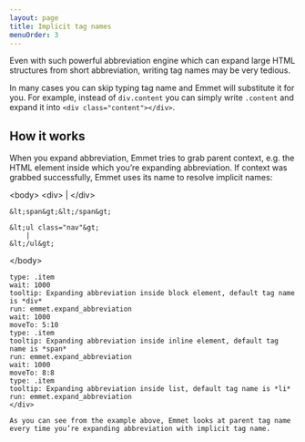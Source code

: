 ```yaml
---
layout: page
title: Implicit tag names
menuOrder: 3
---
```

Even with such powerful abbreviation engine which can expand large HTML structures from short abbreviation, writing tag names may be very tedious.

In many cases you can skip typing tag name and Emmet will substitute it for you. For example, instead of `div.content` you can simply write `.content` and expand it into `<div class="content"></div>`.

## How it works

When you expand abbreviation, Emmet tries to grab parent context, e.g. the HTML element inside which you’re expanding abbreviation. If context was grabbed successfully, Emmet uses its name to resolve implicit names:

<div class="movie-def" style="height:200px">
&lt;body&gt;
	&lt;div&gt;
		|
	&lt;/div&gt;
	
	&lt;span&gt;&lt;/span&gt;
	
	&lt;ul class="nav"&gt;
		|
	&lt;/ul&gt;
	
&lt;/body&gt;
~~~
type: .item
wait: 1000
tooltip: Expanding abbreviation inside block element, default tag name is *div*
run: emmet.expand_abbreviation
wait: 1000
moveTo: 5:10
type: .item
tooltip: Expanding abbreviation inside inline element, default tag name is *span*
run: emmet.expand_abbreviation
wait: 1000
moveTo: 8:8
type: .item
tooltip: Expanding abbreviation inside list, default tag name is *li*
run: emmet.expand_abbreviation
</div>

As you can see from the example above, Emmet looks at parent tag name every time you’re expanding abbreviation with implicit tag name. 